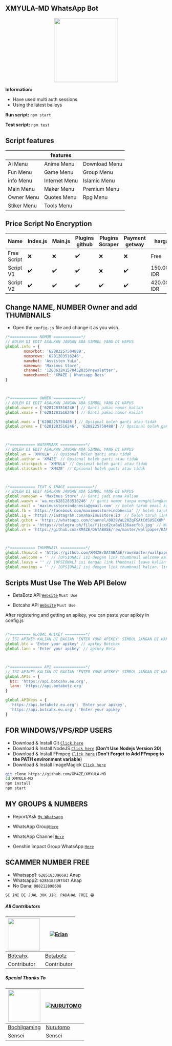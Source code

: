 ## XMYULA-MD WhatsApp Bot

<div id="header" align="center">
  <img src="https://github.com/XM4ZE/DATABASE/blob/master/wallpaper/eula-genshin.gif?raw=true" width="200" height="200"/>
</div>

**Information:**
- Have used multi auth sessions 
- Using the latest baileys

**Run script:**
```npm start```

**Test script:**
```npm test```

## Script features

|| features ||
|----------|----------|----------|
| Ai Menu | Anime Menu | Download Menu |
| Fun Menu | Game Menu | Group Menu |
| info Menu | Internet Menu | Islamic Menu |
| Main Menu | Maker Menu | Premium Menu |
| Owner Menu | Quotes Menu | Rpg Menu |
| Stiker Menu | Tools Menu |

## Price Script No Encryption 

| Name | Index.js | Main.js | Plugins github | Plugins Scraper | Payment getway|harga |
|-------------|-----|------|-----|-----|-----|-----|
| Free Script | ❌ | ❌ | ✔️ | ❌ | ❌| Free |
| Script V1 | ✔️ | ✔️ | ✔️ | ❌ | ✔️ | 150.000 IDR |
| Script V2 | ✔️ | ✔️ | ✔️ | ✔️ | ✔️ | 420.000 IDR |

## Change NAME, NUMBER Owner and add THUMBNAILS

- Open the ```config.js``` file and change it as you wish.

```javascript
/*============ NOMOR ============*/
// BOLEH DI EDIT ASALKAN JANGAN ADA SIMBOL YANG DI HAPUS
global.info = {
        nomorbot: '62882257504889',
        nomorown: '6281283516246',
        namebot: 'Assisten YuLa',
        nameown: 'Maximus Store',
        channel: '120363241570452835@newsletter',
        namechannel: 'XM4ZE | Whatsapp Bots'
}



/*============ OWNER ============*/
// BOLEH DI EDIT ASALKAN JANGAN ADA SIMBOL YANG DI HAPUS
global.owner = ['6281283516246'] // Ganti pakai nomor kalian
global.xmaze = ['6281283516246'] // Ganti pakai nomor kalian

global.mods = ['6288225750488'] // Opsional boleh ganti atau tidak 
global.prems = ['6281283516246', '6288225750488'] // Opsional boleh ganti atau tidak 



/*=========== WATERMARK ===========*/
// BOLEH DI EDIT ASALKAN JANGAN ADA SIMBOL YANG DI HAPUS
global.wm = 'XMYULA' // Opsional boleh ganti atau tidak 
global.author = 'XM4ZE' // Opsional boleh ganti atau tidak 
global.stickpack = 'XMYULA' // Opsional boleh ganti atau tidak 
global.stickauth = 'XM4ZE' // Opsional boleh ganti atau tidak 



/*=========== TEXT & IMAGE ===========*/
// BOLEH DI EDIT ASALKAN JANGAN ADA SIMBOL YANG DI HAPUS
global.nameown = 'Maximus Store' // Ganti jadi nama kalian
global.waown = 'wa.me/6281283516246' // ganti nomor tanpa menghilangkan wa.me/
global.mail = 'maximusstoreindonesia@gmail.com' // boleh taruh email kalian
global.fb = 'https://facebook.com/maximusstoreindonesia' // boleh taruh link fb kalian
global.ig = 'https://instagram.com/maximusstore.id' // boleh taruh link ig kalian
global.gcbot = 'https://whatsapp.com/channel/0029VaL28ZqFSAtCdSU5EX0M' // boleh taruh link group kalian
global.qris = 'https://telegra.ph/file/f11ccd2ca8a5136aacfb3.jpg' // Wajib isi untuk pembayaran. isi dengan qris
global.vn = 'https://github.com/XM4ZE/DATABASE/raw/master/wallpaper/KARA.mp3?raw=true' // Allmenu Voice



/*=========== THUMBNAIL ===========*/
global.thumvid = 'https://github.com/XM4ZE/DATABASE/raw/master/wallpaper/Vid_20240220_073653.mp4?raw=true' // Allmenu Video thumbnail
global.welcome = '' // [OPSIONAL] isi dengan link thumbnail welcome kalian
global.leave = '' // [OPSIONAL] isi dengan link thumbnail leave kalian
global.maximus = '' // [OPSIONAL] isi dengan link thumbnail kalian. link ini akan muncul di semua menu dan taruh di tengah-tengah simbol itu
```




## Scripts Must Use The Web API Below
  
- BetaBotz API [`Website`](https://api.betabotz.eu.org) ```Must Use```
  
- Botcahx API [`Website`](https://api.botcahx.eu.org) ```Must Use```

After registering and getting an apikey, you can paste your apikey in config.js 

```javascript

/*========= GLOBAL APIKEY =========*/
// ISI APIKEY KALIAN DI BAGIAN 'ENTER YOUR APIKEY' SIMBOL JANGAN DI HAPUS
global.btc = 'Enter your apikey' // apikey Botchax
global.lann = 'Enter your apikey' // apikey Beta



/*============== API ==============*/
// ISI APIKEY KALIAN DI BAGIAN 'ENTER YOUR APIKEY' SIMBOL JANGAN DI HAPUS
global.APIs = {
  btc: 'https://api.botcahx.eu.org',
  lann: 'https://api.betabotz.org'
} 

global.APIKeys = {
  'https://api.betabotz.eu.org': 'Enter your apikey',
  'https://api.botcahx.eu.org': 'Enter your apikey'
}
```



## FOR WINDOWS/VPS/RDP USERS

* Download & Install Git [`Click here`](https://git-scm.com/downloads)
* Download & Install NodeJS [`Click here`](https://nodejs.org/en/download) (**Don't Use Nodejs Version 20**)
* Download & Install FFmpeg [`Click here`](https://ffmpeg.org/download.html) (**Don't Forget to Add FFmpeg to the PATH environment variable**)
* Download & Install ImageMagick [`Click here`](https://imagemagick.org/script/download.php)

```bash
git clone https://github.com/XM4ZE/XMYULA-MD
cd XMYULA-MD
npm install
npm start
```


## MY GROUPS & NUMBERS

- Report/Ask [`My Whatsapp`](https://wa.me/6281283516246)

- WhatsApp Group[`Here`](https://chat.whatsapp.com/FJRtTzRKxP8A2wT6fcCW3s)

- WhatsApp Channel [`Here`](https://whatsapp.com/channel/0029VaL28ZqFSAtCdSU5EX0M)

- Genshin impact Group WhatsApp [`Here`](https://chat.whatsapp.com/LZCnnSQFPkF3C6zrDcH5n8)

## SCAMMER NUMBER FREE

- Whatsapp1: ```6285183396693``` Anap
- Whatsapp2: ```6285183397447``` Anap
- No Dana: ```088212898608```

```SC INI DI JUAL 30K JIR. PADAHAL FREE 😂```


##### All Contributors
<a href="https://github.com/BOTCAHX"><img src="https://github.com/BOTCAHX.png?size=100" width="100" height="100"></a> | [![Erlan](https://github.com/ERLANRAHMAT.png?size=100)](https://github.com/ERLANRAHMAT) 
---|---
[Botcahx](https://github.com/BOTCAHX)  | [Betabotz](https://github.com/ERLANRAHMAT)
Contributor | Contributor |

##### Special Thanks To
<!--[![Nurutomo](https://github.com/Nurutomo.png?size=100)](https://github.com/Nurutomo)
[![BochilGaming](https://github.com/BochilGaming.png?size=100)](https://github.com/BochilGaming)
[![adiwajshing/Baileys](https://github.com/adiwajshing.png?size=100)](https://github.com/adiwajshing)-->
<a href="https://github.com/BochilGaming"><img src="https://github.com/BochilGaming.png?size=100" width="100" height="100"></a> | [![NURUTOMO](https://github.com/Nurutomo.png?size=100)](https://github.com/Nurutomo) 
---|---
[Bochilgaming](https://github.com/BochilGaming)  | [Nurutomo](https://github.com/Nurutomo)
Sensei | Sensei |
